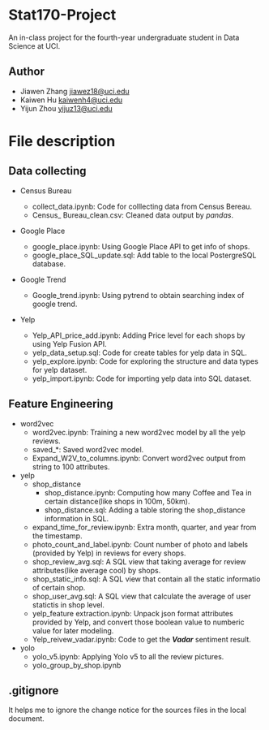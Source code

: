 # Stat170-Project
An in-class project for the fourth-year undergraduate student in Data Science at UCI.

## Author
- Jiawen Zhang jiawez18@uci.edu            
- Kaiwen Hu kaiwenh4@uci.edu 
- Yijun Zhou yijuz13@uci.edu 

# File description
## Data collecting
- Census Bureau
    - collect_data.ipynb: Code for colllecting data from Census Bereau.
    - Census_ Bureau_clean.csv: Cleaned data output by *pandas*.

- Google Place
    - google_place.ipynb: Using Google Place API to get info of shops.
    - google_place_SQL_update.sql: Add table to the local PostergreSQL database.

- Google Trend
    - Google_trend.ipynb: Using pytrend to obtain searching index of google trend. 

- Yelp
    - Yelp_API_price_add.ipynb: Adding Price level for each shops by using Yelp Fusion API. 
    - yelp_data_setup.sql: Code for create tables for yelp data in SQL. 
    - yelp_explore.ipynb: Code for exploring the structure and data types for yelp dataset. 
    - yelp_import.ipynb: Code for importing yelp data into SQL dataset. 

## Feature Engineering
- word2vec
    - word2vec.ipynb: Training a new word2vec model by all the yelp reviews.
    - saved_*: Saved word2vec model.
    - Expand_W2V_to_columns.ipynb: Convert word2vec output from string to 100 attributes. 
- yelp
    - shop_distance
        - shop_distance.ipynb: Computing how many Coffee and Tea in certain distance(like shops in 100m, 50km).
        - shop_distance.sql: Adding a table storing the shop_distance information in SQL.
    - expand_time_for_review.ipynb: Extra month, quarter, and year from the timestamp.
    - photo_count_and_label.ipynb: Count number of photo and labels (provided by Yelp) in reviews for every shops.
    - shop_review_avg.sql: A SQL view that taking average for review attributes(like average cool) by shops.
    - shop_static_info.sql: A SQL view that contain all the static informatio of certain shop.
    - shop_user_avg.sql: A SQL view that calculate the average of user statictis in shop level. 
    - yelp_feature extraction.ipynb: Unpack json format attributes provided by Yelp, and convert those boolean value to numberic value for later modeling.
    - Yelp_reivew_vadar.ipynb: Code to get the ***Vadar*** sentiment result.
- yolo
    - yolo_v5.ipynb: Applying Yolo v5 to all the review pictures.
    - yolo_group_by_shop.ipynb


## .gitignore
It helps me to ignore the change notice for the sources files in the local document. 

